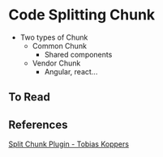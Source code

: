 # Code Splitting Chunk


* Two types of Chunk
  * Common Chunk
    * Shared components
  * Vendor Chunk
    * Angular, react...


## To Read

## References
[Split Chunk Plugin - Tobias Koppers](https://medium.com/webpack/webpack-4-code-splitting-chunk-graph-and-the-splitchunks-optimization-be739a861366)
